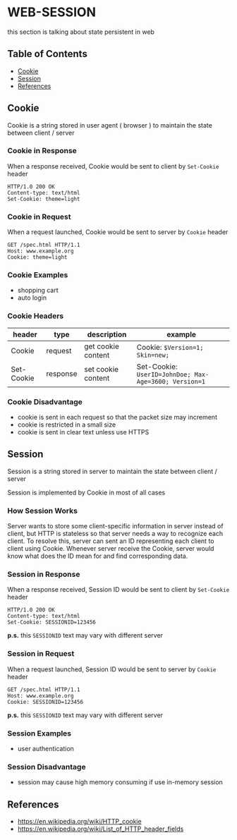 # WEB-SESSION

this section is talking about state persistent in web

## Table of Contents
- [Cookie](#Cookie)
- [Session](#Session)
- [References](#References)

## Cookie
Cookie is a string stored in user agent ( browser ) to maintain the state between client / server

### Cookie in Response
When a response received, Cookie would be sent to client by `Set-Cookie` header

    HTTP/1.0 200 OK
    Content-type: text/html
    Set-Cookie: theme=light

### Cookie in Request
When a request launched, Cookie would be sent to server by `Cookie` header

    GET /spec.html HTTP/1.1
    Host: www.example.org
    Cookie: theme=light

### Cookie Examples
- shopping cart
- auto login

### Cookie Headers
header      |  type      | description | example
-----       |  -------   | ----------- | ----
Cookie      | request    | get cookie content | Cookie: `$Version=1; Skin=new;`
Set-Cookie  | response   | set cookie content | Set-Cookie: `UserID=JohnDoe; Max-Age=3600; Version=1`

### Cookie Disadvantage
- cookie is sent in each request so that the packet size may increment
- cookie is restricted in a small size
- cookie is sent in clear text unless use HTTPS

## Session
Session is a string stored in server to maintain the state between client / server

Session is implemented by Cookie in most of all cases

### How Session Works
Server wants to store some client-specific information in server instead of client,
but HTTP is stateless so that server needs a way to recognize each client.
To resolve this, server can sent an ID representing each client to client using Cookie.
Whenever server receive the Cookie, server would know what does the ID mean for and find corresponding data.

### Session in Response
When a response received, Session ID would be sent to client by `Set-Cookie` header

    HTTP/1.0 200 OK
    Content-type: text/html
    Set-Cookie: SESSIONID=123456

**p.s.** this `SESSIONID` text may vary with different server

### Session in Request
When a request launched, Session ID would be sent to server by `Cookie` header

    GET /spec.html HTTP/1.1
    Host: www.example.org
    Cookie: SESSIONID=123456

**p.s.** this `SESSIONID` text may vary with different server

### Session Examples
- user authentication

### Session Disadvantage
- session may cause high memory consuming if use in-memory session

## References
- https://en.wikipedia.org/wiki/HTTP_cookie
- https://en.wikipedia.org/wiki/List_of_HTTP_header_fields

